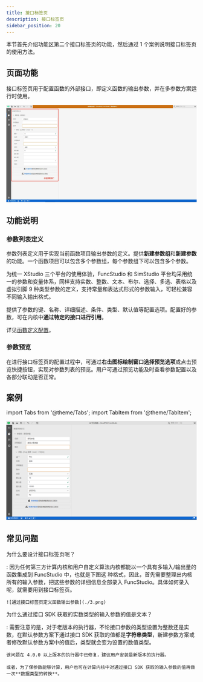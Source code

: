 ```yaml
---
title: 接口标签页
description: 接口标签页
sidebar_position: 20
---
```


本节首先介绍功能区第二个接口标签页的功能，然后通过 1 个案例说明接口标签页的使用方法。

## 页面功能

接口标签页用于配置函数的外部接口，即定义函数的输出参数，并在多参数方案运行时使用。

![接口标签页](./1.png)

## 功能说明

### 参数列表定义 

参数列表定义用于实现当前函数项目输出参数的定义。提供**新建参数组**和**新建参数**的功能。一个函数项目可以包含多个参数组，每个参数组下可以包含多个参数。

为统一 XStudio 三个平台的使用体验，FuncStudio 和 SimStudio 平台均采用统一的参数和变量体系，同样支持实数、整数、文本、布尔、选择、多选、表格以及虚拟引脚 9 种类型参数的定义，支持常量和表达式形式的参数输入，可轻松兼容不同输入输出格式。

提供了参数的键、名称、详细描述、条件、类型、默认值等配置选项。配置好的参数，可在内核中**通过特定的接口进行引用**。

详见[函数定义配置](../../../basic/interface/index.md)。

### 参数预览

在进行接口标签页的配置过程中，可通过**右击图标绘制窗口选择预览选项**或点击预览快捷按钮，实现对参数列表的预览。用户可通过预览功能及时查看参数配置以及各部分联动是否正常。

## 案例

import Tabs from '@theme/Tabs';
import TabItem from '@theme/TabItem';

<Tabs>
<TabItem value="js" label="函数输入参数定义">

![函数输入参数定义](./2.png)

</TabItem>
</Tabs>

## 常见问题

为什么要设计接口标签页呢？

:   因为任何第三方计算内核和用户自定义算法内核都能以一个具有多输入/输出量的函数集成到 FuncStudio 中，也就是下图这
    种格式，因此，首先需要整理出内核所有的输入参数，把这些参数的详细信息全部录入 FuncStudio。具体如何录入呢，就需要用到接口标签页。

    ![通过接口标签页定义函数输出参数](./3.png)


为什么通过接口 SDK 获取的实数类型的输入参数的值是文本？

:   需要注意的是，对于老版本的执行器，不论接口参数的类型设置为整数还是实数，在默认参数方案下通过接口 SDK 获取的值都是**字符串类型**，新建参数方案或者修改默认参数方案中的值后，类型就会变为设置的数值类型。

    该问题在 4.0.0 以上版本的执行器中已修复，建议用户安装最新版本的执行器。
    
    或者，为了保参数能够计算，用户也可在计算内核中对通过接口 SDK 获取的输入参数的值再做一次**数据类型的转换**。
